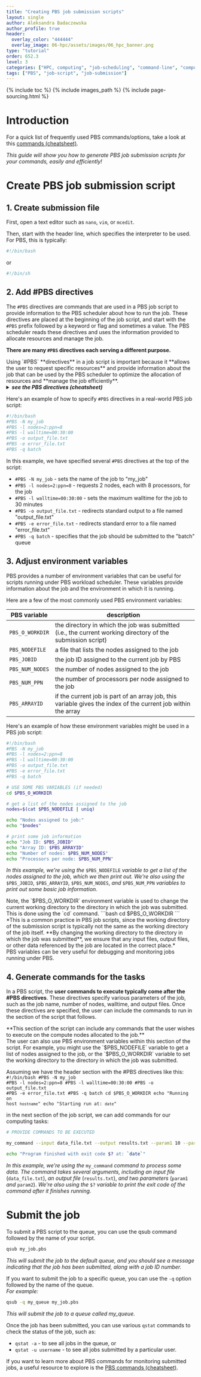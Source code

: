 ```yaml
---
title: "Creating PBS job submission scripts"
layout: single
author: Aleksandra Badaczewska
author_profile: true
header:
  overlay_color: "444444"
  overlay_image: 06-hpc/assets/images/06_hpc_banner.png
type: "tutorial"
order: 652.3
level: 3
categories: ["HPC, computing", "job-scheduling", "command-line", "computing-tools"]
tags: ["PBS", "job-script", "job-submission"]
---
```


{% include toc %}
{% include images_path %}
{% include page-sourcing.html %}


# Introduction

<div class="required" markdown="1">
For a quick list of frequently used PBS commands/options, take a look at this <a class="t-links" href="652.2">commands (cheatsheet)</a>.
</div>

*This guide will show you how to generate PBS job submission scripts for your commands, easily and efficiently!*

# Create PBS job submission script

## 1. Create submission file

First, open a text editor such as `nano`, `vim`, or `mcedit`.

Then, start with the header line, which specifies the interpreter to be used. For PBS, this is typically:
```bash
#!/bin/bash
```
or
```bash
#!/bin/sh
```


## 2. Add #PBS directives

The `#PBS` directives are commands that are used in a PBS job script to provide information to the PBS scheduler about how to run the job.
These directives are placed at the beginning of the job script, and start with the `#PBS` prefix followed by a keyword or flag and sometimes a value.
The PBS scheduler reads these directives and uses the information provided to allocate resources and manage the job.

**There are many `#PBS` directives each serving a different purpose.**

<div class="note" markdown="1">
Using `#PBS` **directives** in a job script is important because it **allows the user to request specific resources** and provide information about the job that can be used by the PBS scheduler to optimize the allocation of resources and **manage the job efficiently**.
</div>

<details class="l-frame mb" markdown="1"><summary class="c-header"><b><i>see the PBS directives (cheatsheet)</i></b></summary>
Here are some examples of commonly used PBS directives:

| #PBS directives                      | description                                                              |
|--------------------------------------|--------------------------------------------------------------------------|
| `#PBS -N job_name`                   | sets the name of the job                                                 |
| `#PBS -o output_file`                | specifies the name of the file to which standard output will be written  |
| `#PBS -e error_file`                 | specifies the name of the file to which standard error will be written   |
| `#PBS -q queue_name`                 | specifies the name of the queue where the job should be submitted        |
| `#PBS -l nodes=1:ppn=8`              | specifies the number of nodes and processors per node needed for the job |
| `#PBS -l mem=16gb`                   | specifies the amount of memory needed for the job                        |
| `#PBS -l walltime=1:00:00`           | specifies the maximum wall time for the job                              |
| `#PBS -M user_email@domain.com`      | specifies the email address to which notifications should be sent        |
| `#PBS -m abe`                        | specifies the types of notifications to be sent. <br>The **a** option sends email when the job is aborted, <br>**b** sends email when the job begins, <br>and **e** sends email when the job ends. |
| `#PBS -d /path/to/working/directory` | specify the working directory where the job will be executed             |

</details>

Here's an example of how to specify `#PBS` directives in a real-world PBS job script:
```bash
#!/bin/bash
#PBS -N my_job
#PBS -l nodes=2:ppn=8
#PBS -l walltime=00:30:00
#PBS -o output_file.txt
#PBS -e error_file.txt
#PBS -q batch
```
In this example, we have specified several `#PBS` directives at the top of the script:
* `#PBS -N my_job` - sets the name of the job to "my_job"
* `#PBS -l nodes=2:ppn=8` - requests 2 nodes, each with 8 processors, for the job
* `#PBS -l walltime=00:30:00` - sets the maximum walltime for the job to 30 minutes
* `#PBS -o output_file.txt` - redirects standard output to a file named "output_file.txt"
* `#PBS -e error_file.txt` - redirects standard error to a file named "error_file.txt"
* `#PBS -q batch` - specifies that the job should be submitted to the "batch" queue


## 3. Adjust environment variables

PBS provides a number of environment variables that can be useful for scripts running under PBS workload scheduler. These variables provide information about the job and the environment in which it is running.

Here are a few of the most commonly used PBS environment variables:

| PBS variable    | description                                           |
|-----------------|-------------------------------------------------------|
| `PBS_O_WORKDIR` | the directory in which the job was submitted (i.e., the current working directory of the submission script)   |
| `PBS_NODEFILE`  | a file that lists the nodes assigned to the job       |
| `PBS_JOBID`     | the job ID assigned to the current job by PBS         |
| `PBS_NUM_NODES` | the number of nodes assigned to the job               |
| `PBS_NUM_PPN`   | the number of processors per node assigned to the job |
| `PBS_ARRAYID`   | if the current job is part of an array job, this variable gives the index of the current job within the array |

Here's an example of how these environment variables might be used in a PBS job script:
```bash
#!/bin/bash
#PBS -N my_job
#PBS -l nodes=2:ppn=8
#PBS -l walltime=00:30:00
#PBS -o output_file.txt
#PBS -e error_file.txt
#PBS -q batch

# USE SOME PBS VARIABLES (if needed)
cd $PBS_O_WORKDIR

# get a list of the nodes assigned to the job
nodes=$(cat $PBS_NODEFILE | uniq)

echo "Nodes assigned to job:"
echo "$nodes"

# print some job information
echo "Job ID: $PBS_JOBID"
echo "Array ID: $PBS_ARRAYID"
echo "Number of nodes: $PBS_NUM_NODES"
echo "Processors per node: $PBS_NUM_PPN"
```
*In this example, we're using the* `$PBS_NODEFILE` *variable to get a list of the nodes assigned to the job, which we then print out. We're also using the* `$PBS_JOBID`, `$PBS_ARRAYID`, `$PBS_NUM_NODES`, *and* `$PBS_NUM_PPN` *variables to print out some basic job information.*

<div class="warning" markdown="1">
Note, the `$PBS_O_WORKDIR` environment variable is used to change the current working directory to the directory in which the job was submitted. This is done using the `cd` command.
```bash
cd $PBS_O_WORKDIR
```
*This is a common practice in PBS job scripts, since the working directory of the submission script is typically not the same as the working directory of the job itself. **By changing the working directory to the directory in which the job was submitted**, we ensure that any input files, output files, or other data referenced by the job are located in the correct place.*
</div>

<div class="protip" markdown="1">
PBS variables can be very useful for debugging and monitoring jobs running under PBS.
</div>

## 4. Generate commands for the tasks

 In a PBS script, the **user commands to execute typically come after the #PBS directives**. These directives specify various parameters of the job, such as the job name, number of nodes, walltime, and output files. Once these directives are specified, the user can include the commands to run in the section of the script that follows.

<div class="note" markdown="1">
**This section of the script can include any commands that the user wishes to execute on the compute nodes allocated to the job.**
</div>
<div class="protip" markdown="1">
The user can also use PBS environment variables within this section of the script. For example, you might use the `$PBS_NODEFILE` variable to get a list of nodes assigned to the job, or the `$PBS_O_WORKDIR` variable to set the working directory to the directory in which the job was submitted.
</div>

Assuming we have the header section with the #PBS directives like this:
<code class="code-block bc-template">#!/bin/bash
#PBS -N my_job
#PBS -l nodes=2:ppn=8
#PBS -l walltime=00:30:00
#PBS -o output_file.txt
#PBS -e error_file.txt
#PBS -q batch
cd $PBS_O_WORKDIR
echo "Running on host `hostname`"
echo "Starting run at: `date`"
</code>

in the next section of the job script, we can add commands for our computing tasks:
```bash
# PROVIDE COMMANDS TO BE EXECUTED

my_command --input data_file.txt --output results.txt --param1 10 --param2 20

echo "Program finished with exit code $? at: `date`"
```
*In this example, we're using the* `my_command` *command to process some data. The command takes several arguments, including an input file* (`data_file.txt`), *an output file* (`results.txt`), *and two parameters* (`param1` *and* `param2`). *We're also using the* `$?` *variable to print the exit code of the command after it finishes running.*


# Submit the job

To submit a PBS script to the queue, you can use the qsub command followed by the name of your script.
```bash
qsub my_job.pbs
```
*This will submit the job to the default queue, and you should see a message indicating that the job has been submitted, along with a job ID number.*

If you want to submit the job to a specific queue, you can use the `-q` option followed by the name of the queue. <br>
*For example:*
```bash
qsub -q my_queue my_job.pbs
```
*This will submit the job to a queue called my_queue.*

Once the job has been submitted, you can use various `qstat` commands to check the status of the job, such as:
* `qstat -a` - to see all jobs in the queue, or
* `qstat -u username` - to see all jobs submitted by a particular user.

<div class="more" markdown="1">
If you want to learn more about PBS commands for monitoring submitted jobs, a useful resource to explore is the <a class="t-links" href="652.2">PBS commands (cheatsheet)</a>.
</div>
